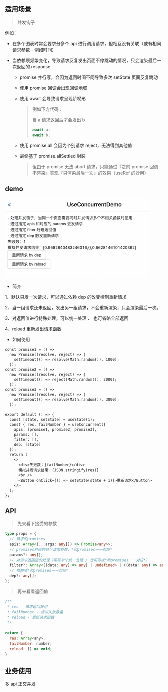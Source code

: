 ## 适用场景

> 并发钩子

例如：

- 在多个图表时常会要求分多个 api 进行调用请求，但相互没有关联（或有相同请求参数 - 例如时间）

- 当依赖项频繁变化，导致请求反复发出页面不停跳动的情况，只会渲染最后一次返回的 response

  - promise 并行写，会因为返回时间不同导致多次 setState 页面反复跳动

  - 使用 promise 回调会出现回调地域

  - 使用 await 会导致请求呈现阶梯形

    > 例如下方代码：
    >
    > 当 a 请求返回后才会发出 b
    >
    > ```js
    > await a;
    > await b;
    > ```

  - 使用 promise.all 会因为个别请求 reject，无法得到其他值

  - 最终基于 promise.allSettled 封装

    > 但由于 promise 无法 abort 请求，只能通过『之前 promise 回调不渲染』实现『只渲染最后一次』的效果（useRef 的妙用）

## demo

![chrome-capture (4)](<https://raw.githubusercontent.com/caifeng123/pictures/master/chrome-capture%20(4).gif>)

- 简介

1、默认只发一次请求，可以通过依赖 dep 的改变控制重新请求

2、当一组请求还未返回，发出另一组请求，不会重新渲染，只会渲染最后一次。

3、对返回值进行特殊处理，可以统一处理 、 也可省略全部返回

4、reload 重新发出请求函数

- 如何使用

```tsx
const promise1 = () =>
  new Promise((resolve, reject) => {
    setTimeout(() => resolve(Math.random()), 1000);
  });
const promise2 = () =>
  new Promise((resolve, reject) => {
    setTimeout(() => reject(Math.random()), 2000);
  });
const promise3 = () =>
  new Promise((resolve, reject) => {
    setTimeout(() => resolve(Math.random()), 3000);
  });

export default () => {
  const [state, setState] = useState(1);
  const { res, failNumber } = useConcurrent({
    apis: [promise1, promise2, promise3],
    params: [],
    filter: [],
    dep: [state]
  });
  return (
    <>
      <div>失败数：{failNumber}</div>
      模拟并发请求结果：{JSON.stringify(res)}
      <br />
      <Button onClick={() => setState(state + 1)}>重新请求</Button>
    </>
  );
};
```

## API

> 先来看下接受的参数

```ts
type props = {
  // 请求的promises
  apis: Array<(...args: any[]) => Promise<any>>;
  // promises对应的各个请求参数，*和promises一一对应*
  params?: any[];
  // 对请求返回值的处理（可写单个统一处理 / 也可写成*和promises一一对应*）
  filter?: Array<((data: any) => any) | undefined> | ((data: any) => any);
  // 依赖项*和promises一一对应*
  dep?: any[];
};
```

> 再来看看返回值

```js
/**
 * res - 请求返回数组
 * failNumber - 请求失败数量
 * reload - 重新请求函数
 */

return {
  res: Array<any>;
  failNumber: number;
  reload: () => void;
}
```

## 业务使用

多 api 正交并发
